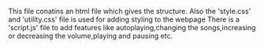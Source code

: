 This file conatins an html file which gives the structure.
Also the 'style.css' and 'utility.css' file is used for adding styling to the webpage
There is a 'script.js' file to add features like autoplaying,changing the songs,increasing or decreasing the volume,playing and pausing etc.
